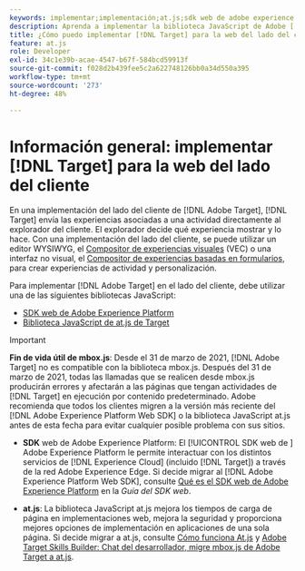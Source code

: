 ```yaml
---
keywords: implementar;implementación;at.js;sdk web de adobe experience platform;sdk web de aep
description: Aprenda a implementar la biblioteca JavaScript de Adobe [!DNL Target] for client-side web using the Adobe Experience Platform Web SDK  (AEP Web SDK) or the [!DNL Target] at.js.
title: ¿Cómo puedo implementar [!DNL Target] para la web del lado del cliente?
feature: at.js
role: Developer
exl-id: 34c1e39b-acae-4547-b67f-584bcd59913f
source-git-commit: f028d2b439fee5c2a622748126bb0a34d550a395
workflow-type: tm+mt
source-wordcount: '273'
ht-degree: 48%

---
```


# Información general: implementar [!DNL Target] para la web del lado del cliente

En una implementación del lado del cliente de [!DNL Adobe Target], [!DNL Target] envía las experiencias asociadas a una actividad directamente al explorador del cliente. El explorador decide qué experiencia mostrar y lo hace. Con una implementación del lado del cliente, se puede utilizar un editor WYSIWYG, el [Compositor de experiencias visuales](/help/c-experiences/c-visual-experience-composer/visual-experience-composer.md) (VEC) o una interfaz no visual, el [Compositor de experiencias basadas en formularios](/help/c-experiences/form-experience-composer.md), para crear experiencias de actividad y personalización.

Para implementar [!DNL Adobe Target] en el lado del cliente, debe utilizar una de las siguientes bibliotecas JavaScript:

* [SDK web de Adobe Experience Platform](/help/c-implementing-target/c-implementing-target-for-client-side-web/aep-web-sdk.md)
* [Biblioteca JavaScript de at.js de Target](/help/c-implementing-target/c-implementing-target-for-client-side-web/c-how-atjs-works/how-atjs-works.md)

>[!IMPORTANT]
>
>**Fin de vida útil de mbox.js**: Desde el 31 de marzo de 2021, [!DNL Adobe Target] no es compatible con la biblioteca mbox.js. Después del 31 de marzo de 2021, todas las llamadas que se realicen desde mbox.js producirán errores y afectarán a las páginas que tengan actividades de [!DNL Target] en ejecución por contenido predeterminado. Adobe recomienda que todos los clientes migren a la versión más reciente del [!DNL Adobe Experience Platform Web SDK] o la biblioteca JavaScript at.js antes de esta fecha para evitar cualquier posible problema con sus sitios.
>
>* **SDK** web de Adobe Experience Platform: El  [!UICONTROL SDK web de ] Adobe Experience Platform le permite interactuar con los distintos servicios de  [!DNL Experience Cloud] (incluido  [!DNL Target]) a través de la red Adobe Experience Edge. Si decide migrar al [!DNL Adobe Experience Platform Web SDK], consulte [Qué es el SDK web de Adobe Experience Platform](/help/c-implementing-target/c-implementing-target-for-client-side-web/aep-web-sdk.md) en la *Guía del SDK web*.
   >
   >
* **at.js**: La biblioteca JavaScript at.js mejora los tiempos de carga de página en implementaciones web, mejora la seguridad y proporciona mejores opciones de implementación en aplicaciones de una sola página. Si decide migrar a at.js, consulte [Cómo funciona At.js](/help/c-implementing-target/c-implementing-target-for-client-side-web/c-how-atjs-works/how-atjs-works.md) y [Adobe Target Skills Builder: Chat del desarrollador, migre mbox.js de Adobe Target a at.js](https://seminars.adobeconnect.com/ptdo6mfo6qn6/?proto=true).


